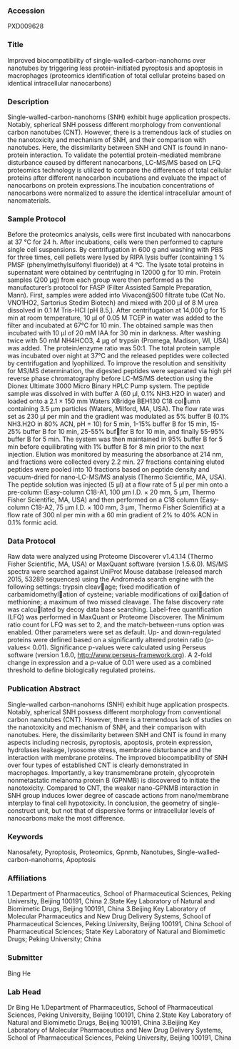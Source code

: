 ### Accession
PXD009628

### Title
Improved biocompatibility of single-walled-carbon-nanohorns over nanotubes by triggering less protein-initiated pyroptosis and apoptosis in macrophages (proteomics identification of total cellular proteins based on identical intracellular nanocarbons)

### Description
Single-walled-carbon-nanohorns (SNH) exhibit huge application prospects. Notably, spherical SNH possess different morphology from conventional carbon nanotubes (CNT). However, there is a tremendous lack of studies on the nanotoxicity and mechanism of SNH, and their comparison with nanotubes. Here, the dissimilarity between SNH and CNT is found in nano-protein interaction. To validate the potential protein-mediated membrane disturbance caused by different nanocarbons, LC-MS/MS based on LFQ proteomics technology is utilized to compare the differences of total cellular proteins after different nanocarbon incubations and evaluate the impact of nanocarbons on protein expressions.The incubation concentrations of nanocarbons were normalized to assure the identical intracellular amount of nanomaterials.

### Sample Protocol
Before the proteomics analysis, cells were first incubated with nanocarbons at 37 ℃ for 24 h. After incubations, cells were then performed to capture single cell suspensions. By centrifugation in 600 g and washing with PBS for three times, cell pellets were lysed by RIPA lysis buffer (containing 1 % PMSF (phenylmethylsulfonyl fluoride)) at 4 ℃. The lysate total proteins in supernatant were obtained by centrifuging in 12000 g for 10 min. Protein samples (200 μg) from each group were then performed as the manufacturer’s protocol for FASP (Filter Assisted Sample Preparation, Mann). First, samples were added into Vivacon@500 filtrate tube (Cat No. VNO1HO2, Sartorius Stedim Biotech) and mixed with 200 μl of 8 M urea dissolved in 0.1 M Tris-HCl (pH 8.5,). After centrifugation at 14,000 g for 15 min at room temperature, 10 μl of 0.05 M TCEP in water was added to the filter and incubated at 67°C for 10 min. The obtained sample was then incubated with 10 μl of 20 mM IAA for 30 min in darkness. After washing twice with 50 mM NH4HCO3, 4 μg of trypsin (Promega, Madison, WI, USA) was added. The protein/enzyme ratio was 50:1. The total protein sample was incubated over night at 37°C and the released peptides were collected by centrifugation and lyophilized.  To improve the resolution and sensitivity for MS/MS determination, the digested peptides were separated via high pH reverse phase chromatography before LC-MS/MS detection using the Dionex Ultimate 3000 Micro Binary HPLC Pump system. The peptide sample was dissolved in with buffer A (60 μl, 0.1% NH3.H2O in water) and loaded onto a 2.1 × 150 mm Waters XBridge BEH130 C18 column containing 3.5 μm particles (Waters, Milford, MA, USA). The flow rate was set as 230 μl per min and the gradient was modulated as 5% buffer B (0.1% NH3.H2O in 80% ACN, pH = 10) for 5 min, 1-15% buffer B for 15 min, 15-25% buffer B for 10 min, 25-55% buffer B for 10 min, and finally 55-95% buffer B for 5 min. The system was then maintained in 95% buffer B for 5 min before equilibrating with 1% buffer B for 8 min prior to the next injection. Elution was monitored by measuring the absorbance at 214 nm, and fractions were collected every 2.2 min. 27 fractions containing eluted peptides were pooled into 10 fractions based on peptide density and vacuum-dried for nano-LC-MS/MS analysis (Thermo Scientific, MA, USA). The peptide solution was injected (5 μl) at a flow rate of 5 μl per min onto a pre-column (Easy-column C18-A1, 100 μm I.D. × 20 mm, 5 μm, Thermo Fisher Scientific, MA, USA) and then performed on a C18 column (Easy-column C18-A2, 75 μm I.D. × 100 mm, 3 μm, Thermo Fisher Scientific) at a flow rate of 300 nl per min with a 60 min gradient of 2% to 40% ACN in 0.1% formic acid.

### Data Protocol
Raw data were analyzed using Proteome Discoverer v1.4.1.14 (Thermo Fisher Scientific, MA, USA) or MaxQuant software (version 1.5.6.0). MS/MS spectra were searched against UniProt Mouse database (released march 2015, 53289 sequences) using the Andromeda search engine with the following settings: trypsin cleavage; fixed modification of carbamidomethylation of cysteine; variable modifications of oxidation of methionine; a maximum of two missed cleavage. The false discovery rate was calculated by decoy data base searching. Label-free quantification (LFQ) was performed in MaxQuant or Proteome Discoverer. The Minimum ratio count for LFQ was set to 2, and the match-between-runs option was enabled. Other parameters were set as default. Up- and down-regulated proteins were defined based on a significantly altered protein ratio (p-values< 0.01). Significance p-values were calculated using Perseus software (version 1.6.0, http://www.perseus-framework.org). A 2-fold change in expression and a p-value of 0.01 were used as a combined threshold to define biologically regulated proteins.

### Publication Abstract
Single-walled carbon-nanohorns (SNH) exhibit huge application prospects. Notably, spherical SNH possess different morphology from conventional carbon nanotubes (CNT). However, there is a tremendous lack of studies on the nanotoxicity and mechanism of SNH, and their comparison with nanotubes. Here, the dissimilarity between SNH and CNT is found in many aspects including necrosis, pyroptosis, apoptosis, protein expression, hydrolases leakage, lysosome stress, membrane disturbance and the interaction with membrane proteins. The improved biocompatibility of SNH over four types of established CNT is clearly demonstrated in macrophages. Importantly, a key transmembrane protein, glycoprotein nonmetastatic melanoma protein B (GPNMB) is discovered to initiate the nanotoxicity. Compared to CNT, the weaker nano-GPNMB interaction in SNH group induces lower degree of cascade actions from nano/membrane interplay to final cell hypotoxicity. In conclusion, the geometry of single-construct unit, but not that of dispersive forms or intracellular levels of nanocarbons make the most difference.

### Keywords
Nanosafety, Pyroptosis, Proteomics, Gpnmb, Nanotubes, Single-walled-carbon-nanohorns, Apoptosis

### Affiliations
1.Department of Pharmaceutics, School of Pharmaceutical Sciences, Peking University, Beijing 100191, China 2.State Key Laboratory of Natural and Biomimetic Drugs, Beijing 100191, China 3.Beijing Key Laboratory of Molecular Pharmaceutics and New Drug Delivery Systems, School of Pharmaceutical Sciences, Peking University, Beijing 100191, China
School of Pharmaceutical Sciences; State Key Laboratory of Natural and Biomimetic Drugs;
Peking University; China

### Submitter
Bing He

### Lab Head
Dr Bing He
1.Department of Pharmaceutics, School of Pharmaceutical Sciences, Peking University, Beijing 100191, China 2.State Key Laboratory of Natural and Biomimetic Drugs, Beijing 100191, China 3.Beijing Key Laboratory of Molecular Pharmaceutics and New Drug Delivery Systems, School of Pharmaceutical Sciences, Peking University, Beijing 100191, China


